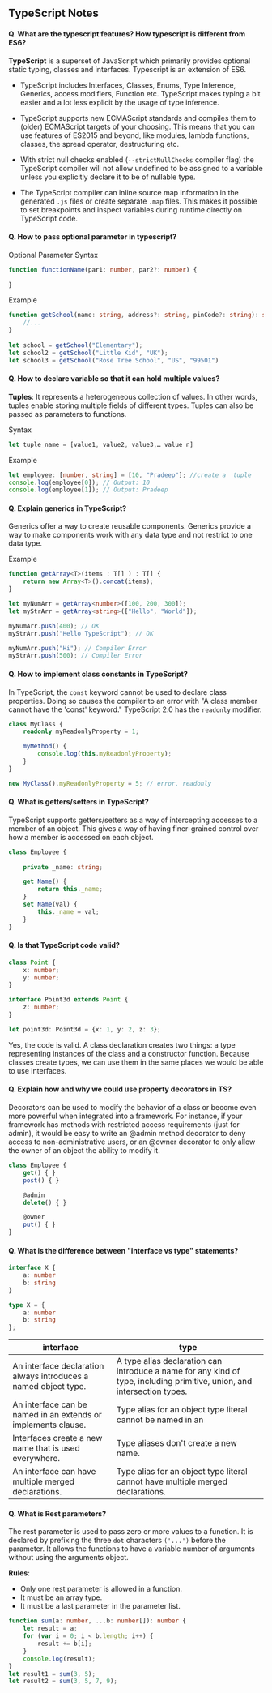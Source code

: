 ## TypeScript Notes


#### Q. What are the typescript features? How typescript is different from ES6?
**TypeScript** is a superset of JavaScript which primarily provides optional static typing, classes and interfaces.
Typescript is an extension of ES6. 

* TypeScript includes Interfaces, Classes, Enums, Type Inference, Generics, access modifiers, Function etc. TypeScript makes typing a bit easier and a lot less explicit by the usage of type inference.

* TypeScript supports new ECMAScript standards and compiles them to (older) ECMAScript targets of your choosing. This means that you can use features of ES2015 and beyond, like modules, lambda functions, classes, the spread operator, destructuring etc.

* With strict null checks enabled (`--strictNullChecks` compiler flag) the TypeScript compiler will not allow undefined to be assigned to a variable unless you explicitly declare it to be of nullable type.

* The TypeScript compiler can inline source map information in the generated `.js` files or create separate `.map` files. This makes it possible to set breakpoints and inspect variables during runtime directly on TypeScript code.

#### Q. How to pass optional parameter in typescript?
Optional Parameter Syntax
```typescript
function functionName(par1: number, par2?: number) {
 
}
```
Example
```typescript
function getSchool(name: string, address?: string, pinCode?: string): string {
    //...
}
 
let school = getSchool("Elementary");
let school2 = getSchool("Little Kid", "UK");  
let school3 = getSchool("Rose Tree School", "US", "99501")
```

#### Q. How to declare variable so that it can hold multiple values?
**Tuples**:
It represents a heterogeneous collection of values. In other words, tuples enable storing multiple fields of different types. Tuples can also be passed as parameters to functions.

Syntax
```typescript
let tuple_name = [value1, value2, value3,… value n]
```
Example
```typescript
let employee: [number, string] = [10, "Pradeep"]; //create a  tuple 
console.log(employee[0]); // Output: 10
console.log(employee[1]); // Output: Pradeep
```

#### Q. Explain generics in TypeScript?
Generics offer a way to create reusable components. Generics provide a way to make components work with any data type and not restrict to one data type.

Example
```typescript
function getArray<T>(items : T[] ) : T[] {
    return new Array<T>().concat(items);
}

let myNumArr = getArray<number>([100, 200, 300]);
let myStrArr = getArray<string>(["Hello", "World"]);

myNumArr.push(400); // OK
myStrArr.push("Hello TypeScript"); // OK

myNumArr.push("Hi"); // Compiler Error
myStrArr.push(500); // Compiler Error

```

#### Q. How to implement class constants in TypeScript?
In TypeScript, the `const` keyword cannot be used to declare class properties. Doing so causes the compiler to an error with "A class member cannot have the 'const' keyword." TypeScript 2.0 has the `readonly` modifier.

```typescript
class MyClass {
    readonly myReadonlyProperty = 1;

    myMethod() {
        console.log(this.myReadonlyProperty);
    }
}

new MyClass().myReadonlyProperty = 5; // error, readonly
```

#### Q. What is getters/setters in TypeScript?
TypeScript supports getters/setters as a way of intercepting accesses to a member of an object. This gives a way of having finer-grained control over how a member is accessed on each object.
```typescript
class Employee {
   
    private _name: string;

    get Name() {
        return this._name;
    }
    set Name(val) {
        this._name = val;
    }
}
```
#### Q. Is that TypeScript code valid?
```typescript
class Point {
    x: number;
    y: number;
}

interface Point3d extends Point {
    z: number;
}

let point3d: Point3d = {x: 1, y: 2, z: 3};
```
Yes, the code is valid. A class declaration creates two things: a type representing instances of the class and a constructor function. Because classes create types, we can use them in the same places we would be able to use interfaces.

#### Q. Explain how and why we could use property decorators in TS?
Decorators can be used to modify the behavior of a class or become even more powerful when integrated into a framework. For instance, if your framework has methods with restricted access requirements (just for admin), it would be easy to write an @admin method decorator to deny access to non-administrative users, or an @owner decorator to only allow the owner of an object the ability to modify it.

```typescript
class Employee {
    get() { }
    post() { }

    @admin
    delete() { }

    @owner
    put() { }
}
```

#### Q. What is the difference between "interface vs type" statements?
```typescript
interface X {
    a: number
    b: string
}

type X = {
    a: number
    b: string
};
```
|interface	                                                     |type                                                     |
|----------------------------------------------------------------|---------------------------------------------------------|
|An interface declaration always introduces a named object type. |	A type alias declaration can introduce a name for any kind of type, including primitive, union, and intersection types.|
|An interface can be named in an extends or implements clause.	 |Type alias for an object type literal cannot be named in an |extends or implements clause.|
|Interfaces create a new name that is used everywhere.	         |Type aliases don't create a new name.|
|An interface can have multiple merged declarations.	         |Type alias for an object type literal cannot have multiple merged declarations.|

#### Q. What is Rest parameters?
The rest parameter is used to pass zero or more values to a function. It is declared by prefixing the three `dot` characters `('...')` before the parameter. It allows the functions to have a variable number of arguments without using the arguments object. 

**Rules**:
* Only one rest parameter is allowed in a function.
* It must be an array type.
* It must be a last parameter in the parameter list.

```typescript
function sum(a: number, ...b: number[]): number {    
    let result = a;    
    for (var i = 0; i < b.length; i++) {    
        result += b[i];    
    }    
    console.log(result);    
}    
let result1 = sum(3, 5);    
let result2 = sum(3, 5, 7, 9);   
```